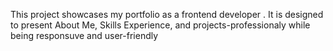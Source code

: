 This project showcases my portfolio as a frontend developer .
It is designed to present About Me, Skills Experience, and projects-professionaly while being responsuve and user-friendly
